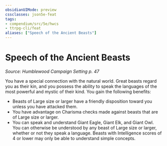 ```yaml
---
obsidianUIMode: preview
cssclasses: json5e-feat
tags:
- compendium/src/5e/hwcs
- ttrpg-cli/feat
aliases: ["Speech of the Ancient Beasts"]
---
```

# Speech of the Ancient Beasts
*Source: Humblewood Campaign Setting p. 47*  

You have a special connection with the natural world. Great beasts regard you as their kin, and you possess the ability to speak the languages of the most powerful and mystic of their kind. You gain the following benefits:

- Beasts of Large size or larger have a friendly disposition toward you unless you have attacked them.  
- You have advantage on Charisma checks made against beasts that are of Large size or larger.  
- You can speak and understand Giant Eagle, Giant Elk, and Giant Owl. You can otherwise be understood by any beast of Large size or larger, whether or not they speak a language. Beasts with Intelligence scores of 4 or lower may only be able to understand simple concepts.